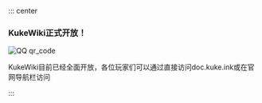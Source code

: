 ::: center

### **KukeWiki正式开放！**
![QQ qr_code](https://m.ccw.site/gandi_application/user_assets/d8426311ae124920f68fbcc615d37102.png)

KukeWiki目前已经全面开放，各位玩家们可以通过直接访问doc.kuke.ink或在官网导航栏访问


:::
